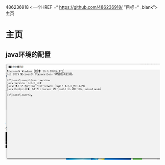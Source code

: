 486236918 <一个HREF =“ https://github.com/486236918/ ”目标=“ _blank”>主页</a>
# 主页
## java环境的配置
![image](https://github.com/486236918/new-people/blob/master/19638ljl/QQ%E5%9B%BE%E7%89%8720191126234237.png)




